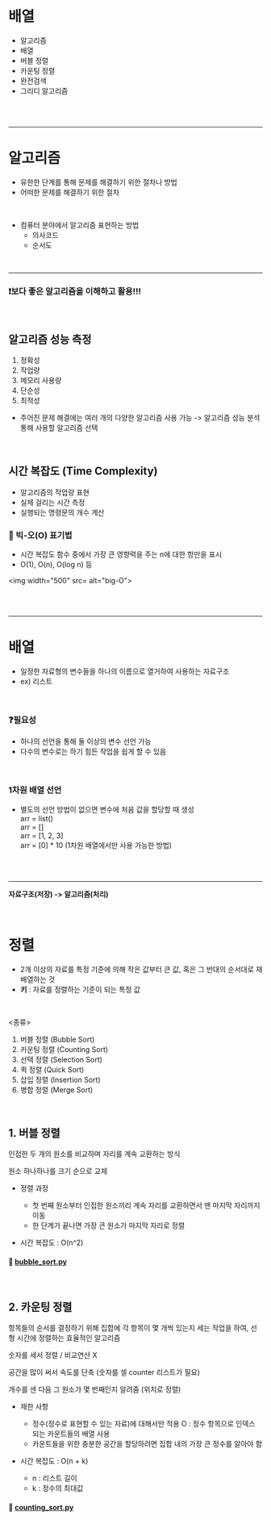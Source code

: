 # 배열
- 알고리즘
- 배열
- 버블 정렬
- 카운팅 정렬
- 완전검색
- 그리디 알고리즘

<br/><br/>

---
# 알고리즘
- 유한한 단계를 통해 문제를 해결하기 위한 절차나 방법
- 어떠한 문제를 해결하기 위한 절차
<br/>

- 컴퓨터 분야에서 알고리즘 표현하는 방법
  - 의사코드
  - 순서도

<br/>

---

### ❗보다 좋은 알고리즘을 이해하고 활용!!!

<br/>


## 알고리즘 성능 측정
1. 정확성
2. 작업량
3. 메모리 사용량
4. 단순성
5. 최적성

- 주어진 문제 해결에는 여러 개의 다양한 알고리즘 사용 가능 -> 알고리즘 성능 분석 통해 사용할 알고리즘 선택

<br/>

## 시간 복잡도 (Time Complexity)
- 알고리즘의 작업량 표현
- 실제 걸리는 시간 측정
- 실행되는 명령문의 개수 계산

### 📍 빅-오(O) 표기법
- 시간 복잡도 함수 중에서 가장 큰 영향력을 주는 n에 대한 항만을 표시
- O(1), O(n), O(log n) 등

<img width="500" src= alt="big-O">

<br/><br/>

---

# 배열
- 일정한 자료형의 변수들을 하나의 이름으로 열거하여 사용하는 자료구조
- ex) 리스트

<br/>

### ❓필요성
- 하나의 선언을 통해 둘 이상의 변수 선언 가능
- 다수의 변수로는 하기 힘든 작업을 쉽게 할 수 있음

<br/>

### 1차원 배열 선언
- 별도의 선언 방법이 없으면 변수에 처음 값을 할당할 때 생성 <br/>
arr = list() <br/>
arr = [] <br/>
arr = [1, 2, 3] <br/> 
arr = [0] * 10   (1차원 배열에서만 사용 가능한 방법)


<br/><br/>

---


**자료구조(저장) -> 알고리즘(처리)**

<br/>

# 정렬
- 2개 이상의 자료를 특정 기준에 의해 작은 값부터 큰 값, 혹은 그 반대의 순서대로 재배열하는 것
- **키** : 자료를 정렬하는 기준이 되는 특정 값 


<br/>

<종류>
1. 버블 정렬 (Bubble Sort)
2. 카운팅 정렬 (Counting Sort)
3. 선택 정렬 (Selection Sort)
4. 퀵 정렬 (Quick Sort)
5. 삽입 정렬 (Insertion Sort)
6. 병합 정렬 (Merge Sort)


<br/>

## 1. 버블 정렬
인접한 두 개의 원소를 비교하며 자리를 계속 교환하는 방식 <br/>

원소 하나하나를 크기 순으로 교체

- 정렬 과정
  - 첫 번째 원소부터 인접한 원소끼리 계속 자리를 교환하면서 맨 마지막 자리까지 이동
  - 한 단계가 끝나면 가장 큰 원소가 마지막 자리로 정렬

- 시간 복잡도 : O(n^2)

 #### 🔗 [bubble_sort.py]()

<br/>

## 2. 카운팅 정렬
항목들의 순서를 결정하기 위해 집합에 각 항목이 몇 개씩 있는지 세는 작업을 하여, 선형 시간에 정렬하는 효율적인 알고리즘  <br/>

숫자를 세서 정렬 / 비교연산 X  <br/>

공간을 많이 써서 속도를 단축 (숫자를 셀 counter 리스트가 필요)  <br/>

개수를 센 다음 그 원소가 몇 번째인지 알려줌 (위치로 정렬)

- 제한 사항
  - 정수(정수로 표현할 수 있는 자료)에 대해서만 적용 O : 정수 항목으로 인덱스 되는 카운트들의 배열 사용
  - 카운트들을 위한 충분한 공간을 할당하려면 집합 내의 가장 큰 정수를 알아야 함

- 시간 복잡도 : O(n + k)
  - n : 리스트 길이
  - k : 정수의 최대값

 #### 🔗 [counting_sort.py]()
